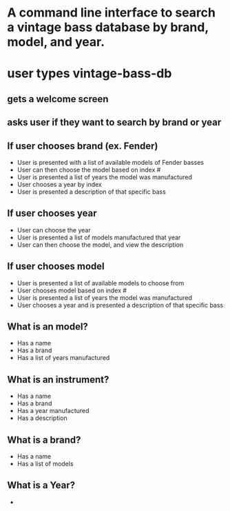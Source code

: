 # A command line interface to search a vintage bass database by brand, model, and year.

# user types vintage-bass-db

## gets a welcome screen
## asks user if they want to search by brand or year

## If user chooses brand (ex. Fender)
   - User is presented with a list of available models of Fender basses
   - User can then choose the model based on index #
   - User is presented a list of years the model was manufactured 
   - User chooses a year by index
   - User is presented a description of that specific bass

## If user chooses year
   - User can choose the year
   - User is presented a list of models manufactured that year
   - User can then choose the model, and view the description

## If user chooses model
   - User is presented a list of available models to choose from
   - User chooses model based on index #
   - User is presented a list of years the model was manufactured
   - User chooses a year and is presented a description of that specific bass


## What is an model?
   - Has a name
   - Has a brand
   - Has a list of years manufactured

## What is an instrument?
   - Has a name
   - Has a brand
   - Has a year manufactured
   - Has a description

## What is a brand?
   - Has a name
   - Has a list of models

## What is a Year?
   - 

